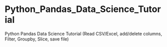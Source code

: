 # Python_Pandas_Data_Science_Tutorial
 Python Pandas Data Science Tutorial (Read CSV/Excel, add/delete columns, Filter, Groupby, Slice, save file) 
